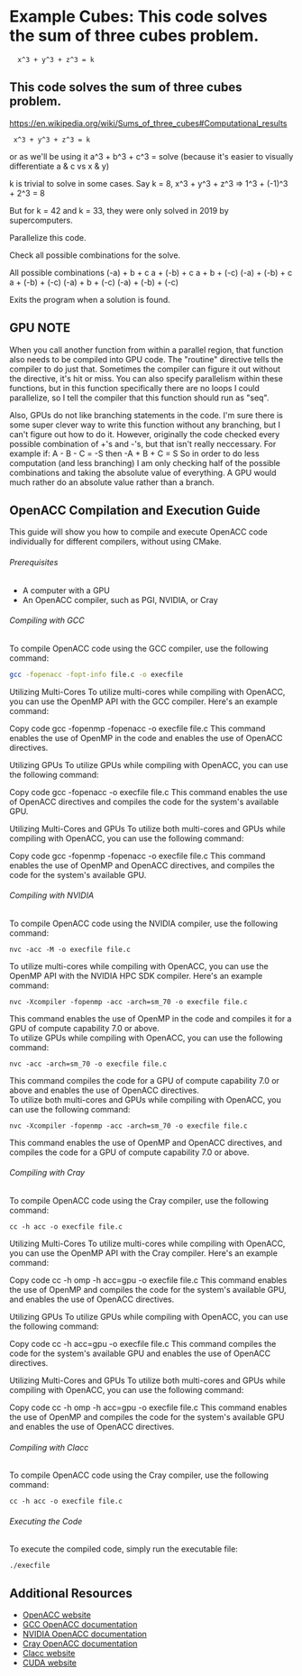# Example Cubes: This code solves the sum of three cubes problem.
      x^3 + y^3 + z^3 = k

## This code solves the sum of three cubes problem.
 https://en.wikipedia.org/wiki/Sums_of_three_cubes#Computational_results
 
     x^3 + y^3 + z^3 = k
or as we'll be using it
     a^3 + b^3 + c^3 = solve 
     (because it's easier to visually differentiate a & c vs x & y)
 
k is trivial to solve in some cases.
Say k = 8,
    x^3 + y^3 + z^3 => 1^3 + (-1)^3 + 2^3 = 8
 
But for k = 42 and k = 33, they were only solved in 2019 by supercomputers.
 
Parallelize this code.

Check all possible combinations for the solve.
 
All possible combinations
(-a) + b    + c
a    + (-b) + c
a    + b    + (-c)
(-a) + (-b) + c
a    + (-b) + (-c)
(-a) + b    + (-c)
(-a) + (-b) + (-c)
 
Exits the program when a solution is found.


## GPU NOTE
When you call another function from within a parallel region,
that function also needs to be compiled into GPU code.
The "routine" directive tells the compiler to do just that.
Sometimes the compiler can figure it out without the directive,
it's hit or miss. You can also specify parallelism within
these functions, but in this function specifically there
are no loops I could parallelize, so I tell the compiler
that this function should run as "seq".

Also, GPUs do not like branching statements in the code.
I'm sure there is some super clever way to write this
function without any branching, but I can't figure
out how to do it.
However, originally the code checked every possible
combination of +'s and -'s, but that isn't really
neccessary. For example if:
 A - B - C = -S  then
-A + B + C = S
So in order to do less computation (and less branching)
I am only checking half of the possible combinations and
taking the absolute value of everything. A GPU would
much rather do an absolute value rather than a branch.

## OpenACC Compilation and Execution Guide

This guide will show you how to compile and execute OpenACC code individually for different compilers, without using CMake.

###### Prerequisites

- A computer with a GPU
- An OpenACC compiler, such as PGI, NVIDIA, or Cray

###### Compiling with GCC
To compile OpenACC code using the GCC compiler, use the following command:
```bash
gcc -fopenacc -fopt-info file.c -o execfile
```
Utilizing Multi-Cores
To utilize multi-cores while compiling with OpenACC, you can use the OpenMP API with the GCC compiler. Here's an example command:

Copy code
gcc -fopenmp -fopenacc -o execfile file.c
This command enables the use of OpenMP in the code and enables the use of OpenACC directives.

Utilizing GPUs
To utilize GPUs while compiling with OpenACC, you can use the following command:

Copy code
gcc -fopenacc -o execfile file.c
This command enables the use of OpenACC directives and compiles the code for the system's available GPU.

Utilizing Multi-Cores and GPUs
To utilize both multi-cores and GPUs while compiling with OpenACC, you can use the following command:

Copy code
gcc -fopenmp -fopenacc -o execfile file.c
This command enables the use of OpenMP and OpenACC directives, and compiles the code for the system's available GPU.

###### Compiling with NVIDIA
To compile OpenACC code using the NVIDIA compiler, use the following command:
```
nvc -acc -M -o execfile file.c
```
To utilize multi-cores while compiling with OpenACC, you can use the OpenMP API with the NVIDIA HPC SDK compiler. Here's an example command:
```
nvc -Xcompiler -fopenmp -acc -arch=sm_70 -o execfile file.c
```
This command enables the use of OpenMP in the code and compiles it for a GPU of compute capability 7.0 or above.<br>To utilize GPUs while compiling with OpenACC, you can use the following command:
```
nvc -acc -arch=sm_70 -o execfile file.c
```
This command compiles the code for a GPU of compute capability 7.0 or above and enables the use of OpenACC directives.
<br>To utilize both multi-cores and GPUs while compiling with OpenACC, you can use the following command:
```
nvc -Xcompiler -fopenmp -acc -arch=sm_70 -o execfile file.c
```
This command enables the use of OpenMP and OpenACC directives, and compiles the code for a GPU of compute capability 7.0 or above.
###### Compiling with Cray
To compile OpenACC code using the Cray compiler, use the following command:

```
cc -h acc -o execfile file.c
```
Utilizing Multi-Cores
To utilize multi-cores while compiling with OpenACC, you can use the OpenMP API with the Cray compiler. Here's an example command:

Copy code
cc -h omp -h acc=gpu -o execfile file.c
This command enables the use of OpenMP and compiles the code for the system's available GPU, and enables the use of OpenACC directives.

Utilizing GPUs
To utilize GPUs while compiling with OpenACC, you can use the following command:

Copy code
cc -h acc=gpu -o execfile file.c
This command compiles the code for the system's available GPU and enables the use of OpenACC directives.

Utilizing Multi-Cores and GPUs
To utilize both multi-cores and GPUs while compiling with OpenACC, you can use the following command:

Copy code
cc -h omp -h acc=gpu -o execfile file.c
This command enables the use of OpenMP and compiles the code for the system's available GPU and enables the use of OpenACC directives.
###### Compiling with Clacc
To compile OpenACC code using the Cray compiler, use the following command:

```
cc -h acc -o execfile file.c
```

###### Executing the Code
To execute the compiled code, simply run the executable file:
```
./execfile
```
## Additional Resources
- [OpenACC website](https://www.openacc.org/)
- [GCC OpenACC documentation](https://gcc.gnu.org/wiki/OpenACC)
- [NVIDIA OpenACC documentation](https://docs.nvidia.com/cuda/cuda-compiler-driver-nvc/index.html)
- [Cray OpenACC documentation](https://docs.cray.com/books/S-2489-51/html-S-2489-51/openacc.html)
- [Clacc website](https://www.openacc.org/sites/default/files/inline-images/events/F2F20%20presentations/BoF-clacc.pdf)
- [CUDA website](https://developer.nvidia.com/cuda-zone)
